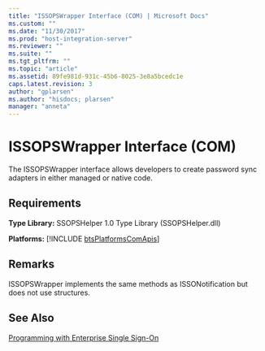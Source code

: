 ```yaml
---
title: "ISSOPSWrapper Interface (COM) | Microsoft Docs"
ms.custom: ""
ms.date: "11/30/2017"
ms.prod: "host-integration-server"
ms.reviewer: ""
ms.suite: ""
ms.tgt_pltfrm: ""
ms.topic: "article"
ms.assetid: 89fe981d-931c-45b6-8025-3e8a5bcedc1e
caps.latest.revision: 3
author: "gplarsen"
ms.author: "hisdocs; plarsen"
manager: "anneta"
---
```

# ISSOPSWrapper Interface (COM)
The ISSOPSWrapper interface allows developers to create password sync adapters in either managed or native code.  
  
## Requirements  
 **Type Library:** SSOPSHelper 1.0 Type Library (SSOPSHelper.dll)  
  
 <strong>Platforms:</strong>  [!INCLUDE [btsPlatformsComApis](../includes/btsplatformscomapis-md.md)]  
  
## Remarks  
 ISSOPSWrapper implements the same methods as ISSONotification but does not use structures.  
  
## See Also  
 [Programming with Enterprise Single Sign-On](../esso/programming-with-enterprise-single-sign-on.md)